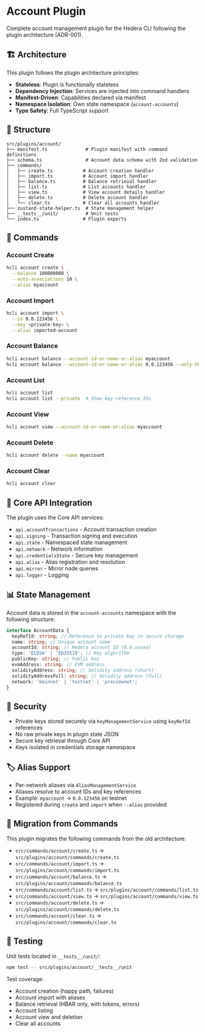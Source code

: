 # Account Plugin

Complete account management plugin for the Hedera CLI following the plugin architecture (ADR-001).

## 🏗️ Architecture

This plugin follows the plugin architecture principles:

- **Stateless**: Plugin is functionally stateless
- **Dependency Injection**: Services are injected into command handlers
- **Manifest-Driven**: Capabilities declared via manifest
- **Namespace Isolation**: Own state namespace (`account-accounts`)
- **Type Safety**: Full TypeScript support

## 📁 Structure

```
src/plugins/account/
├── manifest.ts              # Plugin manifest with command definitions
├── schema.ts                # Account data schema with Zod validation
├── commands/
│   ├── create.ts           # Account creation handler
│   ├── import.ts           # Account import handler
│   ├── balance.ts          # Balance retrieval handler
│   ├── list.ts             # List accounts handler
│   ├── view.ts             # View account details handler
│   ├── delete.ts           # Delete account handler
│   └── clear.ts            # Clear all accounts handler
├── zustand-state-helper.ts  # State management helper
├── __tests__/unit/          # Unit tests
└── index.ts                # Plugin exports
```

## 🚀 Commands

### Account Create

```bash
hcli account create \
  --balance 100000000 \
  --auto-associations 10 \
  --alias myaccount
```

### Account Import

```bash
hcli account import \
  --id 0.0.123456 \
  --key <private-key> \
  --alias imported-account
```

### Account Balance

```bash
hcli account balance --account-id-or-name-or-alias myaccount
hcli account balance --account-id-or-name-or-alias 0.0.123456 --only-hbar
```

### Account List

```bash
hcli account list
hcli account list --private  # Show key reference IDs
```

### Account View

```bash
hcli account view --account-id-or-name-or-alias myaccount
```

### Account Delete

```bash
hcli account delete --name myaccount
```

### Account Clear

```bash
hcli account clear
```

## 🔧 Core API Integration

The plugin uses the Core API services:

- `api.accountTransactions` - Account transaction creation
- `api.signing` - Transaction signing and execution
- `api.state` - Namespaced state management
- `api.network` - Network information
- `api.credentialsState` - Secure key management
- `api.alias` - Alias registration and resolution
- `api.mirror` - Mirror node queries
- `api.logger` - Logging

## 📊 State Management

Account data is stored in the `account-accounts` namespace with the following structure:

```typescript
interface AccountData {
  keyRefId: string; // Reference to private key in secure storage
  name: string; // Unique account name
  accountId: string; // Hedera account ID (0.0.xxxxx)
  type: 'ECDSA' | 'ED25519'; // Key algorithm
  publicKey: string; // Public key
  evmAddress: string; // EVM address
  solidityAddress: string; // Solidity address (short)
  solidityAddressFull: string; // Solidity address (full)
  network: 'mainnet' | 'testnet' | 'previewnet';
}
```

## 🔐 Security

- Private keys stored securely via `KeyManagementService` using `keyRefId` references
- No raw private keys in plugin state JSON
- Secure key retrieval through Core API
- Keys isolated in credentials storage namespace

## 🏷️ Alias Support

- Per-network aliases via `AliasManagementService`
- Aliases resolve to account IDs and key references
- Example: `myaccount` → `0.0.123456` on testnet
- Registered during `create` and `import` when `--alias` provided

## 🔄 Migration from Commands

This plugin migrates the following commands from the old architecture:

- `src/commands/account/create.ts` → `src/plugins/account/commands/create.ts`
- `src/commands/account/import.ts` → `src/plugins/account/commands/import.ts`
- `src/commands/account/balance.ts` → `src/plugins/account/commands/balance.ts`
- `src/commands/account/list.ts` → `src/plugins/account/commands/list.ts`
- `src/commands/account/view.ts` → `src/plugins/account/commands/view.ts`
- `src/commands/account/delete.ts` → `src/plugins/account/commands/delete.ts`
- `src/commands/account/clear.ts` → `src/plugins/account/commands/clear.ts`

## 🧪 Testing

Unit tests located in `__tests__/unit/`:

```bash
npm test -- src/plugins/account/__tests__/unit
```

Test coverage:

- Account creation (happy path, failures)
- Account import with aliases
- Balance retrieval (HBAR only, with tokens, errors)
- Account listing
- Account view and deletion
- Clear all accounts

